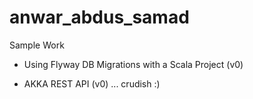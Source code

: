 # anwar_abdus_samad
Sample Work

- Using Flyway DB Migrations with a Scala Project (v0)

- AKKA REST API (v0) ... crudish :)
